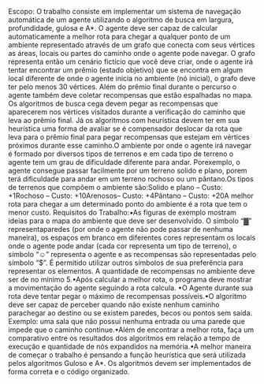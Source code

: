 Escopo: O trabalho consiste em implementar um sistema de navegação automática de um agente utilizando o algoritmo de busca em largura, profundidade, gulosa e A*. O  agente  deve  ser  capaz  de  calcular  automaticamente  a  melhor  rota  para  chegar  a  qualquer ponto de um ambiente representado através de um grafo que conecta com seus vértices  as  áreas,  locais  ou  partes  do  caminho  onde  o  agente  pode  navegar.  O  grafo  representa então um cenário fictício que você deve criar, onde o agente irá tentar encontrar um prêmio (estado objetivo) que se encontra em algum local diferente de onde o agente inicia  no  ambiente  (nó  inicial),  o  grafo  deve  ter  pelo  menos  30  vértices.  Além  do  prêmio  final durante o percurso o agente também deve coletar recompensas que estão espalhadas no mapa. Os algoritmos de busca cega devem pegar as recompensas que aparecerem nos vértices  visitados  durante  a  verificação  do  caminho  que  leva  ao prêmio  final.  Já  os  algoritmos  com  heurística  devem  ter  em  sua  heurística  uma  forma  de  avaliar  se  é  compensador deslocar da rota que leva para o prêmio final para pegar recompensas que estejam em vértices próximos durante esse caminho.O ambiente por onde o agente irá navegar é formado por diversos tipos de terrenos e em cada  tipo  de  terreno  o  agente  tem  um  grau  de  dificuldade  diferente  para  andar.  Porexemplo, o agente consegue passar facilmente por um terreno solido e plano, porem terá dificuldade para andar em um terreno rochoso ou um pântano.Os tipos de terrenos que compõem o ambiente são:Solido e plano – Custo: +1Rochoso – Custo: +10Arenosos– Custo: +4Pântano – Custo: +20A melhor rota para chegar a um determinado ponto do ambiente é a rota que tem o menor custo. Requisitos do Trabalho:•As    figuras    de  exemplo  mostram  ideias  para  o mapa  do  ambiente  que  deve  ser  desenvolvido. O símbolo “▓” representaparedes (por onde o agente não pode passar de  nenhuma maneira),  os  espaços  em  branco  em  diferentes  cores  representam  os  locais onde o agente pode andar (cada cor representa um tipo de terreno), o símbolo “☺” representa o agente e as recompensas são representadas pelo símbolo “$”.
É permitido utilizar outros símbolos de sua preferência para representar os elementos. A quantidade de recompensas no ambiente deve ser de no mínimo 5.•Após  calcular  a  melhor  rota,  o  programa  deve  mostrar  a  movimentação  do  agente seguindo a rota calcula. •O Agente durante sua rota deve tentar pegar o máximo de recompensas possíveis.•O  algoritmo  deve  ser  capaz  de  perceber  quando  não  existe  nenhum  caminho  parachegar ao destino ou se existem paredes, becos ou pontos sem saída. Exemplo: uma sala  que  não  possui  nenhuma  entrada ou  uma  parede  que  impede  que  o  caminho  continue.•Além  de  encontrar  a  melhor  rota,  faça  um  comparativo  entre  os  resultados  dos  algoritmos  em  relação  a  tempo  de  execução  e  quantidade  de  nós  expandidos  na  memória.•A  melhor  maneira  de  começar  o  trabalho  é  pensando  a  função  heurística  que será utilizada  pelos algoritmos  Guloso  e  A*.  Os  algoritmos  devem  ser  implementados  de  forma correta e o código organizado.